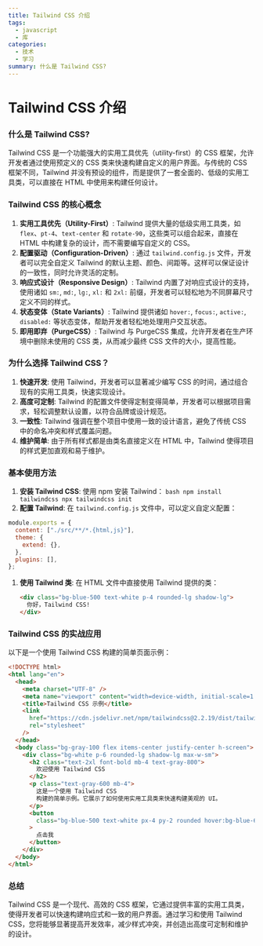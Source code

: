 ```yaml
---
title: Tailwind CSS 介绍
tags:
  - javascript
  - 库
categories:
  - 技术
  - 学习
summary: 什么是 Tailwind CSS?
---
```


# Tailwind CSS 介绍

### 什么是 Tailwind CSS?

Tailwind CSS 是一个功能强大的实用工具优先（utility-first）的 CSS 框架，允许开发者通过使用预定义的 CSS 类来快速构建自定义的用户界面。与传统的 CSS 框架不同，Tailwind 并没有预设的组件，而是提供了一套全面的、低级的实用工具类，可以直接在 HTML 中使用来构建任何设计。

### Tailwind CSS 的核心概念

1. **实用工具优先（Utility-First）**:
   Tailwind 提供大量的低级实用工具类，如 `flex`、`pt-4`、`text-center` 和 `rotate-90`，这些类可以组合起来，直接在 HTML 中构建复杂的设计，而不需要编写自定义的 CSS。
2. **配置驱动（Configuration-Driven）**:
   通过 `tailwind.config.js` 文件，开发者可以完全自定义 Tailwind 的默认主题、颜色、间距等。这样可以保证设计的一致性，同时允许灵活的定制。
3. **响应式设计（Responsive Design）**:
   Tailwind 内置了对响应式设计的支持，使用诸如 `sm:`, `md:`, `lg:`, `xl:` 和 `2xl:` 前缀，开发者可以轻松地为不同屏幕尺寸定义不同的样式。
4. **状态变体（State Variants）**:
   Tailwind 提供诸如 `hover:`, `focus:`, `active:`, `disabled:` 等状态变体，帮助开发者轻松地处理用户交互状态。
5. **即用即弃（PurgeCSS）**:
   Tailwind 与 PurgeCSS 集成，允许开发者在生产环境中删除未使用的 CSS 类，从而减少最终 CSS 文件的大小，提高性能。

### 为什么选择 Tailwind CSS？

1. **快速开发**:
   使用 Tailwind，开发者可以显著减少编写 CSS 的时间，通过组合现有的实用工具类，快速实现设计。
2. **高度可定制**:
   Tailwind 的配置文件使得定制变得简单，开发者可以根据项目需求，轻松调整默认设置，以符合品牌或设计规范。
3. **一致性**:
   Tailwind 强调在整个项目中使用一致的设计语言，避免了传统 CSS 中的命名冲突和样式覆盖问题。
4. **维护简单**:
   由于所有样式都是由类名直接定义在 HTML 中，Tailwind 使得项目的样式更加直观和易于维护。

### 基本使用方法

1.  **安装 Tailwind CSS**:
    使用 npm 安装 Tailwind：
    `bash
npm install tailwindcss
npx tailwindcss init
`
2.  **配置 Tailwind**:
    在 `tailwind.config.js` 文件中，可以定义自定义配置：

```js
module.exports = {
  content: ["./src/**/*.{html,js}"],
  theme: {
    extend: {},
  },
  plugins: [],
};
```

1.  **使用 Tailwind 类**:
    在 HTML 文件中直接使用 Tailwind 提供的类：

    ```html
    <div class="bg-blue-500 text-white p-4 rounded-lg shadow-lg">
      你好，Tailwind CSS!
    </div>
    ```

### Tailwind CSS 的实战应用

以下是一个使用 Tailwind CSS 构建的简单页面示例：

```html
<!DOCTYPE html>
<html lang="en">
  <head>
    <meta charset="UTF-8" />
    <meta name="viewport" content="width=device-width, initial-scale=1.0" />
    <title>Tailwind CSS 示例</title>
    <link
      href="https://cdn.jsdelivr.net/npm/tailwindcss@2.2.19/dist/tailwind.min.css"
      rel="stylesheet"
    />
  </head>
  <body class="bg-gray-100 flex items-center justify-center h-screen">
    <div class="bg-white p-6 rounded-lg shadow-lg max-w-sm">
      <h2 class="text-2xl font-bold mb-4 text-gray-800">
        欢迎使用 Tailwind CSS
      </h2>
      <p class="text-gray-600 mb-4">
        这是一个使用 Tailwind CSS
        构建的简单示例。它展示了如何使用实用工具类来快速构建美观的 UI。
      </p>
      <button
        class="bg-blue-500 text-white px-4 py-2 rounded hover:bg-blue-600"
      >
        点击我
      </button>
    </div>
  </body>
</html>
```

### 总结

Tailwind CSS 是一个现代、高效的 CSS 框架，它通过提供丰富的实用工具类，使得开发者可以快速构建响应式和一致的用户界面。通过学习和使用 Tailwind CSS，您将能够显著提高开发效率，减少样式冲突，并创造出高度可定制和维护的设计。

